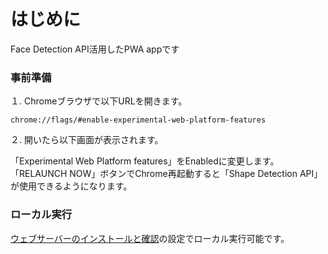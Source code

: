 # はじめに

Face Detection API活用したPWA appです

### 事前準備

１. Chromeブラウザで以下URLを開きます。
```
chrome://flags/#enable-experimental-web-platform-features
```

２. 開いたら以下画面が表示されます。

「Experimental Web Platform features」をEnabledに変更します。
「RELAUNCH NOW」ボタンでChrome再起動すると「Shape Detection API」が使用できるようになります。


### ローカル実行

[ウェブサーバーのインストールと確認](https://developers.google.com/web/fundamentals/codelabs/debugging-service-workers/?hl=ja#_7)の設定でローカル実行可能です。